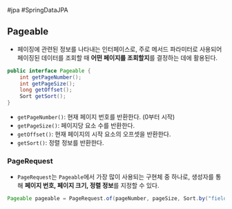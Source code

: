 #jpa #SpringDataJPA


## Pageable
+ 페이징에 관련된 정보를 나타내는 인터페이스로, 주로 메서드 파라미터로 사용되어 페이징된 데이터를 조회할 때 **어떤 페이지를 조회할지**를 결정하는 데에 활용된다.

```java
public interface Pageable {
    int getPageNumber();
    int getPageSize();
    long getOffset();
    Sort getSort();
}

```

- `getPageNumber()`: 현재 페이지 번호를 반환한다. (0부터 시작)
- `getPageSize()`: 페이지당 요소 수를 반환한다.
- `getOffset()`: 현재 페이지의 시작 요소의 오프셋을 반환한다.
- `getSort()`: 정렬 정보를 반환한다.

### PageRequest
+ `PageRequest`는 `Pageable`에서 가장 많이 사용되는 구현체 중 하나로, 생성자를 통해 **페이지 번호, 페이지 크기, 정렬 정보**를 지정할 수 있다.

```java
Pageable pageable = PageRequest.of(pageNumber, pageSize, Sort.by("fieldName").descending());

```